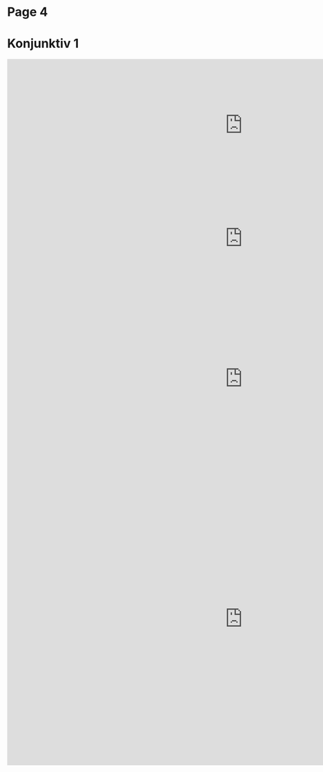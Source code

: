<h1>Page 4</h1>
<h1>Konjunktiv 1 </h1>
<iframe src="https://h5p.org/h5p/embed/1241159" width="1090" height="306" frameborder="0" allowfullscreen="allowfullscreen" allow="geolocation *; microphone *; camera *; midi *; encrypted-media *" title="Multiple Choice"></iframe><script src="https://h5p.org/sites/all/modules/h5p/library/js/h5p-resizer.js" charset="UTF-8"></script>

<iframe src="https://h5p.org/h5p/embed/1241161" width="1090" height="217" frameborder="0" allowfullscreen="allowfullscreen" allow="geolocation *; microphone *; camera *; midi *; encrypted-media *" title="Change the direct speech to indirect speech( present)"></iframe><script src="https://h5p.org/sites/all/modules/h5p/library/js/h5p-resizer.js" charset="UTF-8"></script>

<iframe src="https://h5p.org/h5p/embed/1241165" width="1090" height="433" frameborder="0" allowfullscreen="allowfullscreen" allow="geolocation *; microphone *; camera *; midi *; encrypted-media *" title="Mark the words in Konjunktive 1."></iframe><script src="https://h5p.org/sites/all/modules/h5p/library/js/h5p-resizer.js" charset="UTF-8"></script>

<iframe src="https://h5p.org/h5p/embed/1241170" width="1090" height="679" frameborder="0" allowfullscreen="allowfullscreen" allow="geolocation *; microphone *; camera *; midi *; encrypted-media *" title="Essay"></iframe><script src="https://h5p.org/sites/all/modules/h5p/library/js/h5p-resizer.js" charset="UTF-8"></script>
